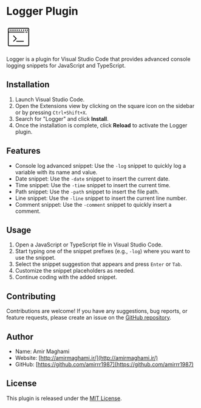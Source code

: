 # Logger Plugin

![Logger Icon](./console.png)

Logger is a plugin for Visual Studio Code that provides advanced console logging snippets for JavaScript and TypeScript.

## Installation

1. Launch Visual Studio Code.
2. Open the Extensions view by clicking on the square icon on the sidebar or by pressing `Ctrl+Shift+X`.
3. Search for "Logger" and click **Install**.
4. Once the installation is complete, click **Reload** to activate the Logger plugin.

## Features

- Console log advanced snippet: Use the `-log` snippet to quickly log a variable with its name and value.
- Date snippet: Use the `-date` snippet to insert the current date.
- Time snippet: Use the `-time` snippet to insert the current time.
- Path snippet: Use the `-path` snippet to insert the file path.
- Line snippet: Use the `-line` snippet to insert the current line number.
- Comment snippet: Use the `-comment` snippet to quickly insert a comment.

## Usage

1. Open a JavaScript or TypeScript file in Visual Studio Code.
2. Start typing one of the snippet prefixes (e.g., `-log`) where you want to use the snippet.
3. Select the snippet suggestion that appears and press `Enter` or `Tab`.
4. Customize the snippet placeholders as needed.
5. Continue coding with the added snippet.

## Contributing

Contributions are welcome! If you have any suggestions, bug reports, or feature requests, please create an issue on the [GitHub repository](https://github.com/amirrr1987/logger).

## Author

- Name: Amir Maghami
- Website: [http://amirmaghami.ir/](http://amirmaghami.ir/)
- GitHub: [https://github.com/amirrr1987](https://github.com/amirrr1987)

## License

This plugin is released under the [MIT License](LICENSE).
